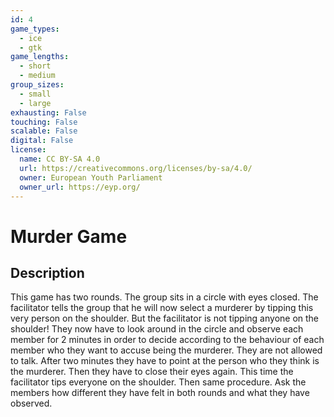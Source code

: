```yaml
---
id: 4
game_types:
  - ice
  - gtk
game_lengths:
  - short
  - medium
group_sizes:
  - small
  - large
exhausting: False
touching: False
scalable: False
digital: False
license:
  name: CC BY-SA 4.0
  url: https://creativecommons.org/licenses/by-sa/4.0/
  owner: European Youth Parliament
  owner_url: https://eyp.org/
---
```

# Murder Game

## Description
This game has two rounds. The group sits in a circle with eyes closed. The
facilitator tells the group that he will now select a murderer by tipping this very person on the shoulder. But the facilitator is not tipping anyone on the shoulder! They now have to look around in the circle and observe each member for 2 minutes in order to decide according to the behaviour of each member who they want to accuse being the murderer. They are not allowed to talk. After two minutes they have to point at the person who they think is the murderer. Then they have to close their eyes again. This time the facilitator tips everyone on the shoulder. Then same procedure. Ask the members how different they have felt in both rounds and what they have observed.
